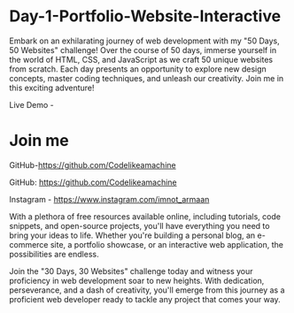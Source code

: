 # Day-1-Portfolio-Website-Interactive

Embark on an exhilarating journey of web development with my "50 Days, 50 Websites" challenge! Over the course of 50 days, immerse yourself in the world of HTML, CSS, and JavaScript as we craft 50 unique websites from scratch. Each day presents an opportunity to explore new design concepts, master coding techniques, and unleash our creativity. Join me in this exciting adventure!

Live Demo - 

# Join me

GitHub-https://github.com/Codelikeamachine

GitHub: https://github.com/Codelikeamachine

Instagram - https://www.instagram.com/imnot_armaan

With a plethora of free resources available online, including tutorials, code snippets, and open-source projects, you'll have everything you need to bring your ideas to life. Whether you're building a personal blog, an e-commerce site, a portfolio showcase, or an interactive web application, the possibilities are endless.

Join the "30 Days, 30 Websites" challenge today and witness your proficiency in web development soar to new heights. With dedication, perseverance, and a dash of creativity, you'll emerge from this journey as a proficient web developer ready to tackle any project that comes your way.
